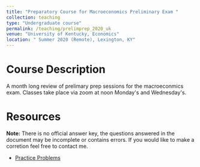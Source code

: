 ```yaml
---
title: "Preparatory Course for Macroeconomics Preliminary Exam "
collection: teaching
type: "Undergraduate course"
permalink: /teaching/prelimprep_2020_uk
venue: "University of Kentucky, Economics"
location: " Summer 2020 (Remote), Lexington, KY"
---
```



Course Description
======

A month long review of prelimary prep sessions for the macroeconmics exam. Classes take place via zoom at noon Monday's and Wednesday's.

Resources 
======

**Note:**  There is no official answer key, the questions answered in the document may be incomplete or contains errors. If you would like to make a corretion feel free to contact me.

* [Practice Problems](http://academicpages.github.io/files/Macro_Summer_2020-10.pdf)

